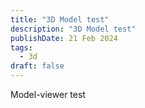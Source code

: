 ```yaml
---
title: "3D Model test"
description: "3D Model test"
publishDate: 21 Feb 2024
tags:
  - 3d
draft: false
---
```


Model-viewer test
<model-viewer alt="Neil Armstrong's Spacesuit from the Smithsonian Digitization Programs Office and National Air and Space Museum" src="/model.glb" ar  shadow-intensity="1" camera-controls touch-action="pan-y"></model-viewer>
